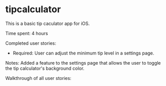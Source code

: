 # tipcalculator
This is a basic tip caculator app for iOS.

Time spent: 4 hours

Completed user stories:
 - Required: User can adjust the minimum tip level in a settings page.

Notes: Added a feature to the settings page that allows the user to toggle the tip calculator's background color.

Walkthrough of all user stories:
